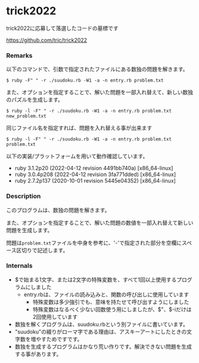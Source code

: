 # trick2022
trick2022に応募して落選したコードの墓標です

https://github.com/tric/trick2022

### Remarks

以下のコマンドで、引数で指定されたファイルにある数独の問題を解きます。

```
$ ruby -F" " -r ./suudoku.rb -W1 -a -n entry.rb problem.txt
```

また、オプションを指定することで、解いた問題を一部入れ替えて、新しい数独のパズルを生成します。

```
$ ruby -l -F" " -r ./suudoku.rb -W1 -a -n entry.rb problem.txt new_problem.txt
```

同じファイル名を指定すれば、問題を入れ替える事が出来ます

```
$ ruby -l -F" " -r ./suudoku.rb -W1 -a -n entry.rb problem.txt problem.txt
```

以下の実装/プラットフォームを用いて動作確認しています。

* ruby 3.1.2p20 (2022-04-12 revision 4491bb740a) [x86_64-linux]
* ruby 3.0.4p208 (2022-04-12 revision 3fa771dded) [x86_64-linux]
* ruby 2.7.2p137 (2020-10-01 revision 5445e04352) [x86_64-linux]

### Description

このプログラムは、数独の問題を解きます。

また、オプションを指定することで、解いた問題の数値を一部入れ替えて新しい問題を生成します。

問題は`problem.txt`ファイルを中身を参考に、'-'で指定された部分を空欄にスペース区切りで記述します。

### Internals

* $で始まる1文字、または2文字の特殊変数を、すべて1回以上使用するプログラムにしました
  - entry.rbは、ファイルの読み込みと、関数の呼び出しに使用しています
	- 特殊変数は多少強引でも、意味を持たせて呼び出すようにしました
	- 特殊変数はなるべく少ない回数使う用にしましたが、$"、$-iだけは2回使用しています
* 数独を解くプログラムは、suudoku.rbという別ファイルに書いています。
* "suudoku"の綴りがローマ字である理由は、アスキーアートにしたときの文字数を増やすためですです。
* 数独を生成するプログラムはかなり荒い作りです。解決できない問題を生成する事があります。
